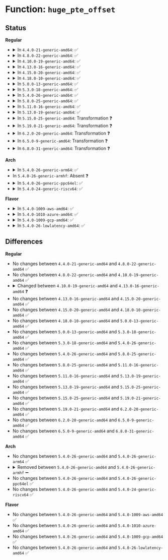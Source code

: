 # Function: <code>huge_pte_offset</code>

## Status
<b>Regular</b>
<ul>
<li>
<details>
<summary>In <code>4.4.0-21-generic-amd64</code>: ✅</summary>

```c
pte_t * huge_pte_offset(struct mm_struct * mm, long unsigned int addr)
```

```json
{
  "name": "huge_pte_offset",
  "collision_type": "Unique Global",
  "inline_type": "No",
  "funcs": [
    {
      "addr": 18446744071580800640,
      "name": "huge_pte_offset",
      "external": true,
      "loc": "mm/hugetlb.c:4305",
      "file": "mm/hugetlb.c",
      "inline": "seen, unknown",
      "caller_inline": [],
      "caller_func": [
        "mm/rmap.c:__page_check_address",
        "mm/hugetlb.c:__unmap_hugepage_range",
        "mm/hugetlb.c:hugetlb_cow",
        "mm/hugetlb.c:hugetlb_cow",
        "mm/hugetlb.c:hugetlb_change_protection",
        "mm/hugetlb.c:huge_pmd_share",
        "mm/hugetlb.c:copy_hugetlb_page_range",
        "mm/hugetlb.c:hugetlb_fault",
        "mm/hugetlb.c:follow_hugetlb_page",
        "mm/migrate.c:remove_migration_pte"
      ]
    }
  ],
  "symbols": [
    {
      "addr": 18446744071580800640,
      "name": "huge_pte_offset",
      "section": ".text",
      "bind": "STB_GLOBAL",
      "size": 246
    }
  ]
}
```
</details>
</li>
<li>
<details>
<summary>In <code>4.8.0-22-generic-amd64</code>: ✅</summary>

```c
pte_t * huge_pte_offset(struct mm_struct * mm, long unsigned int addr)
```

```json
{
  "name": "huge_pte_offset",
  "collision_type": "Unique Global",
  "inline_type": "No",
  "funcs": [
    {
      "addr": 18446744071580924272,
      "name": "huge_pte_offset",
      "external": true,
      "loc": "mm/hugetlb.c:4327",
      "file": "mm/hugetlb.c",
      "inline": "seen, unknown",
      "caller_inline": [],
      "caller_func": [
        "mm/rmap.c:page_check_address_transhuge",
        "mm/rmap.c:__page_check_address",
        "mm/hugetlb.c:huge_pmd_share",
        "mm/hugetlb.c:hugetlb_change_protection",
        "mm/hugetlb.c:follow_hugetlb_page",
        "mm/hugetlb.c:hugetlb_fault",
        "mm/hugetlb.c:hugetlb_cow",
        "mm/hugetlb.c:hugetlb_cow",
        "mm/hugetlb.c:__unmap_hugepage_range",
        "mm/hugetlb.c:copy_hugetlb_page_range",
        "mm/migrate.c:remove_migration_pte"
      ]
    }
  ],
  "symbols": [
    {
      "addr": 18446744071580924272,
      "name": "huge_pte_offset",
      "section": ".text",
      "bind": "STB_GLOBAL",
      "size": 228
    }
  ]
}
```
</details>
</li>
<li>
<details>
<summary>In <code>4.10.0-19-generic-amd64</code>: ✅</summary>

```c
pte_t * huge_pte_offset(struct mm_struct * mm, long unsigned int addr)
```

```json
{
  "name": "huge_pte_offset",
  "collision_type": "Unique Global",
  "inline_type": "No",
  "funcs": [
    {
      "addr": 18446744071580992624,
      "name": "huge_pte_offset",
      "external": true,
      "loc": "mm/hugetlb.c:4440",
      "file": "mm/hugetlb.c",
      "inline": "seen, unknown",
      "caller_inline": [],
      "caller_func": [
        "mm/page_vma_mapped.c:page_vma_mapped_walk",
        "mm/rmap.c:page_check_address_transhuge",
        "mm/rmap.c:__page_check_address",
        "mm/hugetlb.c:huge_pmd_share",
        "mm/hugetlb.c:hugetlb_change_protection",
        "mm/hugetlb.c:follow_hugetlb_page",
        "mm/hugetlb.c:hugetlb_fault",
        "mm/hugetlb.c:hugetlb_cow",
        "mm/hugetlb.c:hugetlb_cow",
        "mm/hugetlb.c:__unmap_hugepage_range",
        "mm/hugetlb.c:copy_hugetlb_page_range",
        "mm/migrate.c:remove_migration_pte"
      ]
    }
  ],
  "symbols": [
    {
      "addr": 18446744071580992624,
      "name": "huge_pte_offset",
      "section": ".text",
      "bind": "STB_GLOBAL",
      "size": 228
    }
  ]
}
```
</details>
</li>
<li>
<details>
<summary>In <code>4.13.0-16-generic-amd64</code>: ✅</summary>

```c
pte_t * huge_pte_offset(struct mm_struct * mm, long unsigned int addr, long unsigned int sz)
```

```json
{
  "name": "huge_pte_offset",
  "collision_type": "Unique Global",
  "inline_type": "No",
  "funcs": [
    {
      "addr": 18446744071581040112,
      "name": "huge_pte_offset",
      "external": true,
      "loc": "mm/hugetlb.c:4603",
      "file": "mm/hugetlb.c",
      "inline": "seen, unknown",
      "caller_inline": [],
      "caller_func": [
        "mm/page_vma_mapped.c:page_vma_mapped_walk",
        "mm/hugetlb.c:huge_pmd_share",
        "mm/hugetlb.c:hugetlb_change_protection",
        "mm/hugetlb.c:follow_hugetlb_page",
        "mm/hugetlb.c:hugetlb_fault",
        "mm/hugetlb.c:hugetlb_cow",
        "mm/hugetlb.c:hugetlb_cow",
        "mm/hugetlb.c:__unmap_hugepage_range",
        "mm/hugetlb.c:copy_hugetlb_page_range",
        "fs/userfaultfd.c:handle_userfault"
      ]
    }
  ],
  "symbols": [
    {
      "addr": 18446744071581040112,
      "name": "huge_pte_offset",
      "section": ".text",
      "bind": "STB_GLOBAL",
      "size": 228
    }
  ]
}
```
</details>
</li>
<li>
<details>
<summary>In <code>4.15.0-20-generic-amd64</code>: ✅</summary>

```c
pte_t * huge_pte_offset(struct mm_struct * mm, long unsigned int addr, long unsigned int sz)
```

```json
{
  "name": "huge_pte_offset",
  "collision_type": "Unique Global",
  "inline_type": "No",
  "funcs": [
    {
      "addr": 18446744071581150096,
      "name": "huge_pte_offset",
      "external": true,
      "loc": "mm/hugetlb.c:4674",
      "file": "mm/hugetlb.c",
      "inline": "seen, unknown",
      "caller_inline": [],
      "caller_func": [
        "mm/page_vma_mapped.c:page_vma_mapped_walk",
        "mm/hugetlb.c:huge_pmd_share",
        "mm/hugetlb.c:hugetlb_change_protection",
        "mm/hugetlb.c:follow_hugetlb_page",
        "mm/hugetlb.c:hugetlb_fault",
        "mm/hugetlb.c:hugetlb_cow",
        "mm/hugetlb.c:hugetlb_cow",
        "mm/hugetlb.c:__unmap_hugepage_range",
        "mm/hugetlb.c:copy_hugetlb_page_range",
        "fs/userfaultfd.c:handle_userfault"
      ]
    }
  ],
  "symbols": [
    {
      "addr": 18446744071581150096,
      "name": "huge_pte_offset",
      "section": ".text",
      "bind": "STB_GLOBAL",
      "size": 414
    }
  ]
}
```
</details>
</li>
<li>
<details>
<summary>In <code>4.18.0-10-generic-amd64</code>: ✅</summary>

```c
pte_t * huge_pte_offset(struct mm_struct * mm, long unsigned int addr, long unsigned int sz)
```

```json
{
  "name": "huge_pte_offset",
  "collision_type": "Unique Global",
  "inline_type": "No",
  "funcs": [
    {
      "addr": 18446744071581293568,
      "name": "huge_pte_offset",
      "external": true,
      "loc": "mm/hugetlb.c:4703",
      "file": "mm/hugetlb.c",
      "inline": "seen, unknown",
      "caller_inline": [],
      "caller_func": [
        "mm/page_vma_mapped.c:page_vma_mapped_walk",
        "mm/hugetlb.c:huge_pmd_share",
        "mm/hugetlb.c:hugetlb_change_protection",
        "mm/hugetlb.c:follow_hugetlb_page",
        "mm/hugetlb.c:hugetlb_fault",
        "mm/hugetlb.c:hugetlb_cow",
        "mm/hugetlb.c:hugetlb_cow",
        "mm/hugetlb.c:__unmap_hugepage_range",
        "mm/hugetlb.c:copy_hugetlb_page_range",
        "fs/userfaultfd.c:handle_userfault"
      ]
    }
  ],
  "symbols": [
    {
      "addr": 18446744071581293568,
      "name": "huge_pte_offset",
      "section": ".text",
      "bind": "STB_GLOBAL",
      "size": 339
    }
  ]
}
```
</details>
</li>
<li>
<details>
<summary>In <code>5.0.0-13-generic-amd64</code>: ✅</summary>

```c
pte_t * huge_pte_offset(struct mm_struct * mm, long unsigned int addr, long unsigned int sz)
```

```json
{
  "name": "huge_pte_offset",
  "collision_type": "Unique Global",
  "inline_type": "No",
  "funcs": [
    {
      "addr": 18446744071581376592,
      "name": "huge_pte_offset",
      "external": true,
      "loc": "mm/hugetlb.c:4792",
      "file": "mm/hugetlb.c",
      "inline": "seen, unknown",
      "caller_inline": [],
      "caller_func": [
        "mm/page_vma_mapped.c:page_vma_mapped_walk",
        "mm/hugetlb.c:huge_pmd_share",
        "mm/hugetlb.c:hugetlb_change_protection",
        "mm/hugetlb.c:follow_hugetlb_page",
        "mm/hugetlb.c:hugetlb_fault",
        "mm/hugetlb.c:hugetlb_cow",
        "mm/hugetlb.c:hugetlb_cow",
        "mm/hugetlb.c:__unmap_hugepage_range",
        "mm/hugetlb.c:copy_hugetlb_page_range",
        "fs/userfaultfd.c:handle_userfault"
      ]
    }
  ],
  "symbols": [
    {
      "addr": 18446744071581376592,
      "name": "huge_pte_offset",
      "section": ".text",
      "bind": "STB_GLOBAL",
      "size": 339
    }
  ]
}
```
</details>
</li>
<li>
<details>
<summary>In <code>5.3.0-18-generic-amd64</code>: ✅</summary>

```c
pte_t * huge_pte_offset(struct mm_struct * mm, long unsigned int addr, long unsigned int sz)
```

```json
{
  "name": "huge_pte_offset",
  "collision_type": "Unique Global",
  "inline_type": "No",
  "funcs": [
    {
      "addr": 18446744071581487488,
      "name": "huge_pte_offset",
      "external": true,
      "loc": "mm/hugetlb.c:4897",
      "file": "mm/hugetlb.c",
      "inline": "seen, unknown",
      "caller_inline": [],
      "caller_func": [
        "mm/page_vma_mapped.c:page_vma_mapped_walk",
        "mm/hugetlb.c:huge_pmd_share",
        "mm/hugetlb.c:hugetlb_change_protection",
        "mm/hugetlb.c:follow_hugetlb_page",
        "mm/hugetlb.c:hugetlb_fault",
        "mm/hugetlb.c:hugetlb_cow",
        "mm/hugetlb.c:hugetlb_cow",
        "mm/hugetlb.c:__unmap_hugepage_range",
        "mm/hugetlb.c:copy_hugetlb_page_range",
        "fs/userfaultfd.c:handle_userfault"
      ]
    }
  ],
  "symbols": [
    {
      "addr": 18446744071581487488,
      "name": "huge_pte_offset",
      "section": ".text",
      "bind": "STB_GLOBAL",
      "size": 346
    }
  ]
}
```
</details>
</li>
<li>
<details>
<summary>In <code>5.4.0-26-generic-amd64</code>: ✅</summary>

```c
pte_t * huge_pte_offset(struct mm_struct * mm, long unsigned int addr, long unsigned int sz)
```

```json
{
  "name": "huge_pte_offset",
  "collision_type": "Unique Global",
  "inline_type": "No",
  "funcs": [
    {
      "addr": 18446744071581551904,
      "name": "huge_pte_offset",
      "external": true,
      "loc": "mm/hugetlb.c:5014",
      "file": "mm/hugetlb.c",
      "inline": "seen, unknown",
      "caller_inline": [],
      "caller_func": [
        "mm/page_vma_mapped.c:page_vma_mapped_walk",
        "mm/hugetlb.c:huge_pmd_share",
        "mm/hugetlb.c:hugetlb_change_protection",
        "mm/hugetlb.c:follow_hugetlb_page",
        "mm/hugetlb.c:hugetlb_fault",
        "mm/hugetlb.c:hugetlb_cow",
        "mm/hugetlb.c:hugetlb_cow",
        "mm/hugetlb.c:__unmap_hugepage_range",
        "mm/hugetlb.c:copy_hugetlb_page_range",
        "fs/userfaultfd.c:handle_userfault"
      ]
    }
  ],
  "symbols": [
    {
      "addr": 18446744071581551904,
      "name": "huge_pte_offset",
      "section": ".text",
      "bind": "STB_GLOBAL",
      "size": 346
    }
  ]
}
```
</details>
</li>
<li>
<details>
<summary>In <code>5.8.0-25-generic-amd64</code>: ✅</summary>

```c
pte_t * huge_pte_offset(struct mm_struct * mm, long unsigned int addr, long unsigned int sz)
```

```json
{
  "name": "huge_pte_offset",
  "collision_type": "Unique Global",
  "inline_type": "No",
  "funcs": [
    {
      "addr": 18446744071581762320,
      "name": "huge_pte_offset",
      "external": true,
      "loc": "mm/hugetlb.c:5501",
      "file": "mm/hugetlb.c",
      "inline": "seen, unknown",
      "caller_inline": [],
      "caller_func": [
        "mm/page_vma_mapped.c:page_vma_mapped_walk",
        "mm/pagewalk.c:walk_hugetlb_range",
        "mm/hugetlb.c:huge_pmd_share",
        "mm/hugetlb.c:hugetlb_change_protection",
        "mm/hugetlb.c:follow_hugetlb_page",
        "mm/hugetlb.c:hugetlb_fault",
        "mm/hugetlb.c:hugetlb_cow",
        "mm/hugetlb.c:hugetlb_cow",
        "mm/hugetlb.c:__unmap_hugepage_range",
        "mm/hugetlb.c:copy_hugetlb_page_range",
        "fs/userfaultfd.c:handle_userfault"
      ]
    }
  ],
  "symbols": [
    {
      "addr": 18446744071581762320,
      "name": "huge_pte_offset",
      "section": ".text",
      "bind": "STB_GLOBAL",
      "size": 280
    }
  ]
}
```
</details>
</li>
<li>
<details>
<summary>In <code>5.11.0-16-generic-amd64</code>: ✅</summary>

```c
pte_t * huge_pte_offset(struct mm_struct * mm, long unsigned int addr, long unsigned int sz)
```

```json
{
  "name": "huge_pte_offset",
  "collision_type": "Unique Global",
  "inline_type": "No",
  "funcs": [
    {
      "addr": 18446744071581810400,
      "name": "huge_pte_offset",
      "external": true,
      "loc": "mm/hugetlb.c:5513",
      "file": "mm/hugetlb.c",
      "inline": "seen, unknown",
      "caller_inline": [],
      "caller_func": [
        "mm/page_vma_mapped.c:page_vma_mapped_walk",
        "mm/pagewalk.c:walk_hugetlb_range",
        "mm/hugetlb.c:huge_pmd_share",
        "mm/hugetlb.c:hugetlb_change_protection",
        "mm/hugetlb.c:follow_hugetlb_page",
        "mm/hugetlb.c:hugetlb_fault",
        "mm/hugetlb.c:hugetlb_cow",
        "mm/hugetlb.c:hugetlb_cow",
        "mm/hugetlb.c:__unmap_hugepage_range",
        "mm/hugetlb.c:copy_hugetlb_page_range",
        "fs/userfaultfd.c:handle_userfault"
      ]
    }
  ],
  "symbols": [
    {
      "addr": 18446744071581810400,
      "name": "huge_pte_offset",
      "section": ".text",
      "bind": "STB_GLOBAL",
      "size": 280
    }
  ]
}
```
</details>
</li>
<li>
<details>
<summary>In <code>5.13.0-19-generic-amd64</code>: ✅</summary>

```c
pte_t * huge_pte_offset(struct mm_struct * mm, long unsigned int addr, long unsigned int sz)
```

```json
{
  "name": "huge_pte_offset",
  "collision_type": "Unique Global",
  "inline_type": "No",
  "funcs": [
    {
      "addr": 18446744071581838832,
      "name": "huge_pte_offset",
      "external": true,
      "loc": "mm/hugetlb.c:5793",
      "file": "mm/hugetlb.c",
      "inline": "seen, unknown",
      "caller_inline": [],
      "caller_func": [
        "mm/page_vma_mapped.c:page_vma_mapped_walk",
        "mm/pagewalk.c:__walk_page_range",
        "mm/hugetlb.c:hugetlb_unshare_all_pmds",
        "mm/hugetlb.c:huge_pmd_share",
        "mm/hugetlb.c:hugetlb_change_protection",
        "mm/hugetlb.c:follow_hugetlb_page",
        "mm/hugetlb.c:hugetlb_fault",
        "mm/hugetlb.c:hugetlb_cow",
        "mm/hugetlb.c:hugetlb_cow",
        "mm/hugetlb.c:__unmap_hugepage_range",
        "mm/hugetlb.c:copy_hugetlb_page_range",
        "fs/userfaultfd.c:handle_userfault"
      ]
    }
  ],
  "symbols": [
    {
      "addr": 18446744071581838832,
      "name": "huge_pte_offset",
      "section": ".text",
      "bind": "STB_GLOBAL",
      "size": 236
    }
  ]
}
```
</details>
</li>
<li>
<details>
<summary>In <code>5.15.0-25-generic-amd64</code>: Transformation ❓</summary>

```c
pte_t * huge_pte_offset(struct mm_struct * mm, long unsigned int addr, long unsigned int sz)
```

```json
{
  "name": "huge_pte_offset",
  "collision_type": "Unique Global",
  "inline_type": "No",
  "funcs": [
    {
      "addr": 0,
      "name": "huge_pte_offset",
      "external": true,
      "loc": "mm/hugetlb.c:6130",
      "file": "mm/hugetlb.c",
      "inline": "seen, unknown",
      "caller_inline": [],
      "caller_func": [
        "mm/page_vma_mapped.c:page_vma_mapped_walk",
        "mm/pagewalk.c:__walk_page_range",
        "mm/hugetlb.c:hugetlb_unshare_all_pmds",
        "mm/hugetlb.c:huge_pmd_share",
        "mm/hugetlb.c:hugetlb_change_protection",
        "mm/hugetlb.c:follow_hugetlb_page",
        "mm/hugetlb.c:hugetlb_fault",
        "mm/hugetlb.c:hugetlb_cow",
        "mm/hugetlb.c:hugetlb_cow",
        "mm/hugetlb.c:__unmap_hugepage_range",
        "mm/hugetlb.c:copy_hugetlb_page_range",
        "fs/userfaultfd.c:handle_userfault"
      ]
    }
  ],
  "symbols": [
    {
      "addr": 18446744071592213423,
      "name": "huge_pte_offset.cold",
      "section": ".text",
      "bind": "STB_LOCAL",
      "size": 25
    },
    {
      "addr": 18446744071582129680,
      "name": "huge_pte_offset",
      "section": ".text",
      "bind": "STB_GLOBAL",
      "size": 264
    }
  ]
}
```
</details>
</li>
<li>
<details>
<summary>In <code>5.19.0-21-generic-amd64</code>: Transformation ❓</summary>

```c
pte_t * huge_pte_offset(struct mm_struct * mm, long unsigned int addr, long unsigned int sz)
```

```json
{
  "name": "huge_pte_offset",
  "collision_type": "Unique Global",
  "inline_type": "No",
  "funcs": [
    {
      "addr": 0,
      "name": "huge_pte_offset",
      "external": true,
      "loc": "mm/hugetlb.c:6857",
      "file": "mm/hugetlb.c",
      "inline": "seen, unknown",
      "caller_inline": [],
      "caller_func": [
        "mm/page_vma_mapped.c:page_vma_mapped_walk",
        "mm/pagewalk.c:__walk_page_range",
        "mm/hugetlb.c:hugetlb_unshare_all_pmds",
        "mm/hugetlb.c:huge_pmd_share",
        "mm/hugetlb.c:hugetlb_change_protection",
        "mm/hugetlb.c:follow_hugetlb_page",
        "mm/hugetlb.c:hugetlb_fault",
        "mm/hugetlb.c:hugetlb_wp",
        "mm/hugetlb.c:hugetlb_wp",
        "mm/hugetlb.c:__unmap_hugepage_range",
        "mm/hugetlb.c:move_hugetlb_page_tables",
        "mm/hugetlb.c:copy_hugetlb_page_range"
      ]
    }
  ],
  "symbols": [
    {
      "addr": 18446744071593991980,
      "name": "huge_pte_offset.cold",
      "section": ".text",
      "bind": "STB_LOCAL",
      "size": 25
    },
    {
      "addr": 18446744071582576688,
      "name": "huge_pte_offset",
      "section": ".text",
      "bind": "STB_GLOBAL",
      "size": 290
    }
  ]
}
```
</details>
</li>
<li>
<details>
<summary>In <code>6.2.0-20-generic-amd64</code>: Transformation ❓</summary>

```c
pte_t * huge_pte_offset(struct mm_struct * mm, long unsigned int addr, long unsigned int sz)
```

```json
{
  "name": "huge_pte_offset",
  "collision_type": "Unique Global",
  "inline_type": "No",
  "funcs": [
    {
      "addr": 0,
      "name": "huge_pte_offset",
      "external": true,
      "loc": "mm/hugetlb.c:7196",
      "file": "mm/hugetlb.c",
      "inline": "seen, unknown",
      "caller_inline": [],
      "caller_func": [
        "mm/page_vma_mapped.c:page_vma_mapped_walk",
        "mm/pagewalk.c:__walk_page_range",
        "mm/hugetlb.c:hugetlb_unshare_pmds",
        "mm/hugetlb.c:huge_pmd_share",
        "mm/hugetlb.c:hugetlb_change_protection",
        "mm/hugetlb.c:follow_hugetlb_page",
        "mm/hugetlb.c:hugetlb_follow_page_mask",
        "mm/hugetlb.c:hugetlb_fault",
        "mm/hugetlb.c:hugetlb_wp",
        "mm/hugetlb.c:hugetlb_wp",
        "mm/hugetlb.c:__unmap_hugepage_range",
        "mm/hugetlb.c:move_hugetlb_page_tables",
        "mm/hugetlb.c:copy_hugetlb_page_range",
        "fs/hugetlbfs/inode.c:hugetlb_vma_maps_page"
      ]
    }
  ],
  "symbols": [
    {
      "addr": 18446744071596042473,
      "name": "huge_pte_offset.cold",
      "section": ".text",
      "bind": "STB_LOCAL",
      "size": 25
    },
    {
      "addr": 18446744071583095584,
      "name": "huge_pte_offset",
      "section": ".text",
      "bind": "STB_GLOBAL",
      "size": 303
    }
  ]
}
```
</details>
</li>
<li>
<details>
<summary>In <code>6.5.0-9-generic-amd64</code>: Transformation ❓</summary>

```c
pte_t * huge_pte_offset(struct mm_struct * mm, long unsigned int addr, long unsigned int sz)
```

```json
{
  "name": "huge_pte_offset",
  "collision_type": "Unique Global",
  "inline_type": "No",
  "funcs": [
    {
      "addr": 0,
      "name": "huge_pte_offset",
      "external": true,
      "loc": "mm/hugetlb.c:7295",
      "file": "mm/hugetlb.c",
      "inline": "seen, unknown",
      "caller_inline": [],
      "caller_func": [
        "mm/page_vma_mapped.c:page_vma_mapped_walk",
        "mm/pagewalk.c:__walk_page_range",
        "mm/hugetlb.c:hugetlb_unshare_pmds",
        "mm/hugetlb.c:huge_pmd_share",
        "mm/hugetlb.c:hugetlb_change_protection",
        "mm/hugetlb.c:follow_hugetlb_page",
        "mm/hugetlb.c:hugetlb_follow_page_mask",
        "mm/hugetlb.c:hugetlb_wp",
        "mm/hugetlb.c:hugetlb_wp",
        "mm/hugetlb.c:__unmap_hugepage_range",
        "mm/hugetlb.c:move_hugetlb_page_tables",
        "mm/hugetlb.c:copy_hugetlb_page_range",
        "fs/hugetlbfs/inode.c:hugetlb_vma_maps_page"
      ]
    }
  ],
  "symbols": [
    {
      "addr": 18446744071596564734,
      "name": "huge_pte_offset.cold",
      "section": ".text",
      "bind": "STB_LOCAL",
      "size": 25
    },
    {
      "addr": 18446744071583305424,
      "name": "huge_pte_offset",
      "section": ".text",
      "bind": "STB_GLOBAL",
      "size": 306
    }
  ]
}
```
</details>
</li>
<li>
<details>
<summary>In <code>6.8.0-31-generic-amd64</code>: Transformation ❓</summary>

```c
pte_t * huge_pte_offset(struct mm_struct * mm, long unsigned int addr, long unsigned int sz)
```

```json
{
  "name": "huge_pte_offset",
  "collision_type": "Unique Global",
  "inline_type": "No",
  "funcs": [
    {
      "addr": 0,
      "name": "huge_pte_offset",
      "external": true,
      "loc": "mm/hugetlb.c:7432",
      "file": "mm/hugetlb.c",
      "inline": "seen, unknown",
      "caller_inline": [],
      "caller_func": [
        "mm/page_vma_mapped.c:page_vma_mapped_walk",
        "mm/pagewalk.c:__walk_page_range",
        "mm/hugetlb.c:hugetlb_unshare_pmds",
        "mm/hugetlb.c:huge_pmd_share",
        "mm/hugetlb.c:hugetlb_change_protection",
        "mm/hugetlb.c:hugetlb_follow_page_mask",
        "mm/hugetlb.c:hugetlb_wp",
        "mm/hugetlb.c:hugetlb_wp",
        "mm/hugetlb.c:__unmap_hugepage_range",
        "mm/hugetlb.c:move_hugetlb_page_tables",
        "mm/hugetlb.c:copy_hugetlb_page_range",
        "fs/hugetlbfs/inode.c:hugetlb_vma_maps_page"
      ]
    }
  ],
  "symbols": [
    {
      "addr": 18446744071597470301,
      "name": "huge_pte_offset.cold",
      "section": ".text",
      "bind": "STB_LOCAL",
      "size": 25
    },
    {
      "addr": 18446744071583543296,
      "name": "huge_pte_offset",
      "section": ".text",
      "bind": "STB_GLOBAL",
      "size": 306
    }
  ]
}
```
</details>
</li>
</ul>
<b>Arch</b>
<ul>
<li>
<details>
<summary>In <code>5.4.0-26-generic-arm64</code>: ✅</summary>

```c
pte_t * huge_pte_offset(struct mm_struct * mm, long unsigned int addr, long unsigned int sz)
```

```json
{
  "name": "huge_pte_offset",
  "collision_type": "Unique Global",
  "inline_type": "No",
  "funcs": [
    {
      "addr": 18446603336490356744,
      "name": "huge_pte_offset",
      "external": true,
      "loc": "arch/arm64/mm/hugetlbpage.c:258",
      "file": "arch/arm64/mm/hugetlbpage.c",
      "inline": "seen, unknown",
      "caller_inline": [],
      "caller_func": [
        "mm/page_vma_mapped.c:page_vma_mapped_walk",
        "mm/hugetlb.c:huge_pmd_share",
        "mm/hugetlb.c:hugetlb_change_protection",
        "mm/hugetlb.c:follow_hugetlb_page",
        "mm/hugetlb.c:hugetlb_fault",
        "mm/hugetlb.c:hugetlb_cow",
        "mm/hugetlb.c:hugetlb_cow",
        "mm/hugetlb.c:__unmap_hugepage_range",
        "mm/hugetlb.c:copy_hugetlb_page_range",
        "fs/userfaultfd.c:handle_userfault"
      ]
    }
  ],
  "symbols": [
    {
      "addr": 18446603336490356744,
      "name": "huge_pte_offset",
      "section": ".text",
      "bind": "STB_GLOBAL",
      "size": 328
    }
  ]
}
```
</details>
</li>
<li>
In <code>5.4.0-26-generic-armhf</code>: Absent ❓
</li>
<li>
<details>
<summary>In <code>5.4.0-26-generic-ppc64el</code>: ✅</summary>

```c
pte_t * huge_pte_offset(struct mm_struct * mm, long unsigned int addr, long unsigned int sz)
```

```json
{
  "name": "huge_pte_offset",
  "collision_type": "Unique Global",
  "inline_type": "No",
  "funcs": [
    {
      "addr": 13835058055282840608,
      "name": "huge_pte_offset",
      "external": true,
      "loc": "arch/powerpc/mm/hugetlbpage.c:35",
      "file": "arch/powerpc/mm/hugetlbpage.c",
      "inline": "seen, unknown",
      "caller_inline": [],
      "caller_func": [
        "mm/page_vma_mapped.c:page_vma_mapped_walk",
        "mm/hugetlb.c:hugetlb_change_protection",
        "mm/hugetlb.c:follow_hugetlb_page",
        "mm/hugetlb.c:hugetlb_fault",
        "mm/hugetlb.c:hugetlb_cow",
        "mm/hugetlb.c:hugetlb_cow",
        "mm/hugetlb.c:__unmap_hugepage_range",
        "mm/hugetlb.c:copy_hugetlb_page_range",
        "fs/userfaultfd.c:handle_userfault"
      ]
    }
  ],
  "symbols": [
    {
      "addr": 13835058055282840608,
      "name": "huge_pte_offset",
      "section": ".text",
      "bind": "STB_GLOBAL",
      "size": 64
    }
  ]
}
```
</details>
</li>
<li>
<details>
<summary>In <code>5.4.0-24-generic-riscv64</code>: ✅</summary>

```c
pte_t * huge_pte_offset(struct mm_struct * mm, long unsigned int addr, long unsigned int sz)
```

```json
{
  "name": "huge_pte_offset",
  "collision_type": "Unique Global",
  "inline_type": "No",
  "funcs": [
    {
      "addr": 18446743936272890788,
      "name": "huge_pte_offset",
      "external": true,
      "loc": "mm/hugetlb.c:5014",
      "file": "mm/hugetlb.c",
      "inline": "seen, unknown",
      "caller_inline": [],
      "caller_func": [
        "mm/page_vma_mapped.c:page_vma_mapped_walk",
        "mm/hugetlb.c:huge_pmd_share",
        "mm/hugetlb.c:hugetlb_change_protection",
        "mm/hugetlb.c:follow_hugetlb_page",
        "mm/hugetlb.c:hugetlb_fault",
        "mm/hugetlb.c:hugetlb_cow",
        "mm/hugetlb.c:hugetlb_cow",
        "mm/hugetlb.c:__unmap_hugepage_range",
        "mm/hugetlb.c:copy_hugetlb_page_range",
        "fs/userfaultfd.c:handle_userfault"
      ]
    }
  ],
  "symbols": [
    {
      "addr": 18446743936272890788,
      "name": "huge_pte_offset",
      "section": ".text",
      "bind": "STB_GLOBAL",
      "size": 166
    }
  ]
}
```
</details>
</li>
</ul>
<b>Flavor</b>
<ul>
<li>
<details>
<summary>In <code>5.4.0-1009-aws-amd64</code>: ✅</summary>

```c
pte_t * huge_pte_offset(struct mm_struct * mm, long unsigned int addr, long unsigned int sz)
```

```json
{
  "name": "huge_pte_offset",
  "collision_type": "Unique Global",
  "inline_type": "No",
  "funcs": [
    {
      "addr": 18446744071581520640,
      "name": "huge_pte_offset",
      "external": true,
      "loc": "mm/hugetlb.c:5014",
      "file": "mm/hugetlb.c",
      "inline": "seen, unknown",
      "caller_inline": [],
      "caller_func": [
        "mm/page_vma_mapped.c:page_vma_mapped_walk",
        "mm/hugetlb.c:huge_pmd_share",
        "mm/hugetlb.c:hugetlb_change_protection",
        "mm/hugetlb.c:follow_hugetlb_page",
        "mm/hugetlb.c:hugetlb_fault",
        "mm/hugetlb.c:hugetlb_cow",
        "mm/hugetlb.c:hugetlb_cow",
        "mm/hugetlb.c:__unmap_hugepage_range",
        "mm/hugetlb.c:copy_hugetlb_page_range",
        "fs/userfaultfd.c:handle_userfault"
      ]
    }
  ],
  "symbols": [
    {
      "addr": 18446744071581520640,
      "name": "huge_pte_offset",
      "section": ".text",
      "bind": "STB_GLOBAL",
      "size": 346
    }
  ]
}
```
</details>
</li>
<li>
<details>
<summary>In <code>5.4.0-1010-azure-amd64</code>: ✅</summary>

```c
pte_t * huge_pte_offset(struct mm_struct * mm, long unsigned int addr, long unsigned int sz)
```

```json
{
  "name": "huge_pte_offset",
  "collision_type": "Unique Global",
  "inline_type": "No",
  "funcs": [
    {
      "addr": 18446744071581462752,
      "name": "huge_pte_offset",
      "external": true,
      "loc": "mm/hugetlb.c:5014",
      "file": "mm/hugetlb.c",
      "inline": "seen, unknown",
      "caller_inline": [],
      "caller_func": [
        "mm/page_vma_mapped.c:page_vma_mapped_walk",
        "mm/hugetlb.c:huge_pmd_share",
        "mm/hugetlb.c:hugetlb_change_protection",
        "mm/hugetlb.c:follow_hugetlb_page",
        "mm/hugetlb.c:hugetlb_fault",
        "mm/hugetlb.c:hugetlb_cow",
        "mm/hugetlb.c:hugetlb_cow",
        "mm/hugetlb.c:__unmap_hugepage_range",
        "mm/hugetlb.c:copy_hugetlb_page_range",
        "fs/userfaultfd.c:handle_userfault"
      ]
    }
  ],
  "symbols": [
    {
      "addr": 18446744071581462752,
      "name": "huge_pte_offset",
      "section": ".text",
      "bind": "STB_GLOBAL",
      "size": 304
    }
  ]
}
```
</details>
</li>
<li>
<details>
<summary>In <code>5.4.0-1009-gcp-amd64</code>: ✅</summary>

```c
pte_t * huge_pte_offset(struct mm_struct * mm, long unsigned int addr, long unsigned int sz)
```

```json
{
  "name": "huge_pte_offset",
  "collision_type": "Unique Global",
  "inline_type": "No",
  "funcs": [
    {
      "addr": 18446744071581511952,
      "name": "huge_pte_offset",
      "external": true,
      "loc": "mm/hugetlb.c:5014",
      "file": "mm/hugetlb.c",
      "inline": "seen, unknown",
      "caller_inline": [],
      "caller_func": [
        "mm/page_vma_mapped.c:page_vma_mapped_walk",
        "mm/hugetlb.c:huge_pmd_share",
        "mm/hugetlb.c:hugetlb_change_protection",
        "mm/hugetlb.c:follow_hugetlb_page",
        "mm/hugetlb.c:hugetlb_fault",
        "mm/hugetlb.c:hugetlb_cow",
        "mm/hugetlb.c:hugetlb_cow",
        "mm/hugetlb.c:__unmap_hugepage_range",
        "mm/hugetlb.c:copy_hugetlb_page_range",
        "fs/userfaultfd.c:handle_userfault"
      ]
    }
  ],
  "symbols": [
    {
      "addr": 18446744071581511952,
      "name": "huge_pte_offset",
      "section": ".text",
      "bind": "STB_GLOBAL",
      "size": 346
    }
  ]
}
```
</details>
</li>
<li>
<details>
<summary>In <code>5.4.0-26-lowlatency-amd64</code>: ✅</summary>

```c
pte_t * huge_pte_offset(struct mm_struct * mm, long unsigned int addr, long unsigned int sz)
```

```json
{
  "name": "huge_pte_offset",
  "collision_type": "Unique Global",
  "inline_type": "No",
  "funcs": [
    {
      "addr": 18446744071581577008,
      "name": "huge_pte_offset",
      "external": true,
      "loc": "mm/hugetlb.c:5014",
      "file": "mm/hugetlb.c",
      "inline": "seen, unknown",
      "caller_inline": [],
      "caller_func": [
        "mm/page_vma_mapped.c:page_vma_mapped_walk",
        "mm/hugetlb.c:huge_pmd_share",
        "mm/hugetlb.c:hugetlb_change_protection",
        "mm/hugetlb.c:follow_hugetlb_page",
        "mm/hugetlb.c:hugetlb_fault",
        "mm/hugetlb.c:hugetlb_cow",
        "mm/hugetlb.c:hugetlb_cow",
        "mm/hugetlb.c:__unmap_hugepage_range",
        "mm/hugetlb.c:copy_hugetlb_page_range",
        "fs/userfaultfd.c:handle_userfault"
      ]
    }
  ],
  "symbols": [
    {
      "addr": 18446744071581577008,
      "name": "huge_pte_offset",
      "section": ".text",
      "bind": "STB_GLOBAL",
      "size": 346
    }
  ]
}
```
</details>
</li>
</ul>

## Differences
<b>Regular</b>
<ul>
<li>
No changes between <code>4.4.0-21-generic-amd64</code> and <code>4.8.0-22-generic-amd64</code> ✅
</li>
<li>
No changes between <code>4.8.0-22-generic-amd64</code> and <code>4.10.0-19-generic-amd64</code> ✅
</li>
<li>
<details>
<summary>Changed between <code>4.10.0-19-generic-amd64</code> and <code>4.13.0-16-generic-amd64</code> ❓</summary>
<ul>
<li>
<b>Param added. </b>
<code>long unsigned int sz</code>
</li>
</ul>
</details>
</li>
<li>
No changes between <code>4.13.0-16-generic-amd64</code> and <code>4.15.0-20-generic-amd64</code> ✅
</li>
<li>
No changes between <code>4.15.0-20-generic-amd64</code> and <code>4.18.0-10-generic-amd64</code> ✅
</li>
<li>
No changes between <code>4.18.0-10-generic-amd64</code> and <code>5.0.0-13-generic-amd64</code> ✅
</li>
<li>
No changes between <code>5.0.0-13-generic-amd64</code> and <code>5.3.0-18-generic-amd64</code> ✅
</li>
<li>
No changes between <code>5.3.0-18-generic-amd64</code> and <code>5.4.0-26-generic-amd64</code> ✅
</li>
<li>
No changes between <code>5.4.0-26-generic-amd64</code> and <code>5.8.0-25-generic-amd64</code> ✅
</li>
<li>
No changes between <code>5.8.0-25-generic-amd64</code> and <code>5.11.0-16-generic-amd64</code> ✅
</li>
<li>
No changes between <code>5.11.0-16-generic-amd64</code> and <code>5.13.0-19-generic-amd64</code> ✅
</li>
<li>
No changes between <code>5.13.0-19-generic-amd64</code> and <code>5.15.0-25-generic-amd64</code> ✅
</li>
<li>
No changes between <code>5.15.0-25-generic-amd64</code> and <code>5.19.0-21-generic-amd64</code> ✅
</li>
<li>
No changes between <code>5.19.0-21-generic-amd64</code> and <code>6.2.0-20-generic-amd64</code> ✅
</li>
<li>
No changes between <code>6.2.0-20-generic-amd64</code> and <code>6.5.0-9-generic-amd64</code> ✅
</li>
<li>
No changes between <code>6.5.0-9-generic-amd64</code> and <code>6.8.0-31-generic-amd64</code> ✅
</li>
</ul>
<b>Arch</b>
<ul>
<li>
No changes between <code>5.4.0-26-generic-amd64</code> and <code>5.4.0-26-generic-arm64</code> ✅
</li>
<li>
<details>
<summary>Removed between <code>5.4.0-26-generic-amd64</code> and <code>5.4.0-26-generic-armhf</code> ➖</summary>

```c
pte_t * huge_pte_offset(struct mm_struct * mm, long unsigned int addr, long unsigned int sz)
```
</details>
</li>
<li>
No changes between <code>5.4.0-26-generic-amd64</code> and <code>5.4.0-26-generic-ppc64el</code> ✅
</li>
<li>
No changes between <code>5.4.0-26-generic-amd64</code> and <code>5.4.0-24-generic-riscv64</code> ✅
</li>
</ul>
<b>Flavor</b>
<ul>
<li>
No changes between <code>5.4.0-26-generic-amd64</code> and <code>5.4.0-1009-aws-amd64</code> ✅
</li>
<li>
No changes between <code>5.4.0-26-generic-amd64</code> and <code>5.4.0-1010-azure-amd64</code> ✅
</li>
<li>
No changes between <code>5.4.0-26-generic-amd64</code> and <code>5.4.0-1009-gcp-amd64</code> ✅
</li>
<li>
No changes between <code>5.4.0-26-generic-amd64</code> and <code>5.4.0-26-lowlatency-amd64</code> ✅
</li>
</ul>
